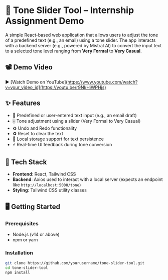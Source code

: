 # 🎯 Tone Slider Tool – Internship Assignment Demo

A simple React-based web application that allows users to adjust the tone of a predefined text (e.g., an email) using a tone slider. The app interacts with a backend server (e.g., powered by Mistral AI) to convert the input text to a selected tone level ranging from **Very Formal** to **Very Casual**.

## 📽 Demo Video

▶️ [Watch Demo on YouTube](https://www.youtube.com/watch?v=your_video_id](https://youtu.be/r9NkHiWPHjs)



## ✨ Features

- 📜 Predefined or user-entered text input (e.g., an email draft)
- 🎚️ Tone adjustment using a slider (Very Formal to Very Casual)
- ♻️ Undo and Redo functionality
- ♻️ Reset to clear the text
- 💾 Local storage support for text persistence
- ⚡ Real-time UI feedback during tone conversion

## 🚀 Tech Stack

- **Frontend**: React, Tailwind CSS
- **Backend**: Axios used to interact with a local server (expects an endpoint like `http://localhost:5000/tone`)
- **Styling**: Tailwind CSS utility classes

## 🖥️ Getting Started

### Prerequisites

- Node.js (v14 or above)
- npm or yarn

### Installation

```bash
git clone https://github.com/yourusername/tone-slider-tool.git
cd tone-slider-tool
npm install
